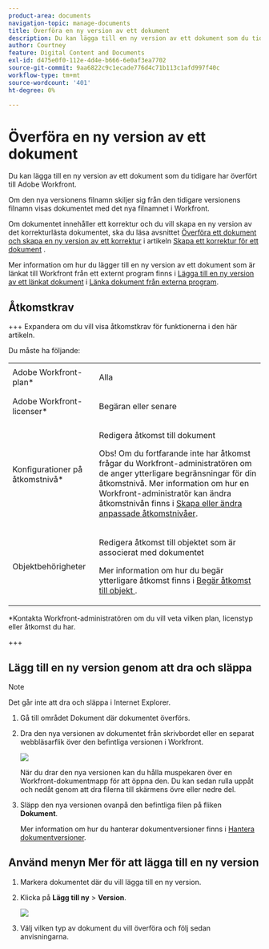 ```yaml
---
product-area: documents
navigation-topic: manage-documents
title: Överföra en ny version av ett dokument
description: Du kan lägga till en ny version av ett dokument som du tidigare har överfört till Adobe Workfront.
author: Courtney
feature: Digital Content and Documents
exl-id: d475e0f0-112e-4d4e-b666-6e0af3ea7702
source-git-commit: 9aa6822c9c1ecade776d4c71b113c1afd997f40c
workflow-type: tm+mt
source-wordcount: '401'
ht-degree: 0%

---
```


# Överföra en ny version av ett dokument

Du kan lägga till en ny version av ett dokument som du tidigare har överfört till Adobe Workfront.

Om den nya versionens filnamn skiljer sig från den tidigare versionens filnamn visas dokumentet med det nya filnamnet i Workfront.

Om dokumentet innehåller ett korrektur och du vill skapa en ny version av det korrekturlästa dokumentet, ska du läsa avsnittet [Överföra ett dokument och skapa en ny version av ett korrektur](../../review-and-approve-work/proofing/creating-proofs-within-workfront/generate-proof-for-a-document.md#uploading-a-document-and-creating-a-new-version-of-a-proof) i artikeln [Skapa ett korrektur för ett dokument](../../review-and-approve-work/proofing/creating-proofs-within-workfront/generate-proof-for-a-document.md) .

Mer information om hur du lägger till en ny version av ett dokument som är länkat till Workfront från ett externt program finns i [Lägga till en ny version av ett länkat dokument](../../documents/adding-documents-to-workfront/link-documents-from-external-apps.md#add) i [Länka dokument från externa program](../../documents/adding-documents-to-workfront/link-documents-from-external-apps.md).

## Åtkomstkrav

+++ Expandera om du vill visa åtkomstkrav för funktionerna i den här artikeln.

Du måste ha följande:

<table style="table-layout:auto"> 
 <col> 
 </col> 
 <col> 
 </col> 
 <tbody> 
  <tr> 
   <td role="rowheader">Adobe Workfront-plan*</td> 
   <td> <p> Alla</p> </td> 
  </tr> 
  <tr> 
   <td role="rowheader">Adobe Workfront-licenser*</td> 
   <td> <p>Begäran eller senare</p> </td> 
  </tr> 
  <tr data-mc-conditions=""> 
   <td role="rowheader">Konfigurationer på åtkomstnivå*</td> 
   <td> <p>Redigera åtkomst till dokument</p> <p>Obs! Om du fortfarande inte har åtkomst frågar du Workfront-administratören om de anger ytterligare begränsningar för din åtkomstnivå. Mer information om hur en Workfront-administratör kan ändra åtkomstnivån finns i <a href="../../administration-and-setup/add-users/configure-and-grant-access/create-modify-access-levels.md" class="MCXref xref">Skapa eller ändra anpassade åtkomstnivåer</a>.</p> </td> 
  </tr> 
  <tr data-mc-conditions=""> 
   <td role="rowheader">Objektbehörigheter</td> 
   <td> <p>Redigera åtkomst till objektet som är associerat med dokumentet</p> <p>Mer information om hur du begär ytterligare åtkomst finns i <a href="../../workfront-basics/grant-and-request-access-to-objects/request-access.md" class="MCXref xref">Begär åtkomst till objekt </a>.</p> </td> 
  </tr> 
 </tbody> 
</table>

&#42;Kontakta Workfront-administratören om du vill veta vilken plan, licenstyp eller åtkomst du har.

+++

## Lägg till en ny version genom att dra och släppa

>[!NOTE]
>
>Det går inte att dra och släppa i Internet Explorer.

1. Gå till området Dokument där dokumentet överförs.
1. Dra den nya versionen av dokumentet från skrivbordet eller en separat webbläsarflik över den befintliga versionen i Workfront.

   ![](assets/drag-drop-doc-qs-350x145.png)

   När du drar den nya versionen kan du hålla muspekaren över en Workfront-dokumentmapp för att öppna den. Du kan sedan rulla uppåt och nedåt genom att dra filerna till skärmens övre eller nedre del.

1. Släpp den nya versionen ovanpå den befintliga filen på fliken **Dokument**.

   Mer information om hur du hanterar dokumentversioner finns i [Hantera dokumentversioner](../../documents/managing-documents/manage-document-versions.md).

## Använd menyn Mer för att lägga till en ny version

1. Markera dokumentet där du vill lägga till en ny version.
1. Klicka på **Lägg till ny** > **Version**.

   ![](assets/add-new-version-350x185.png)

1. Välj vilken typ av dokument du vill överföra och följ sedan anvisningarna.
